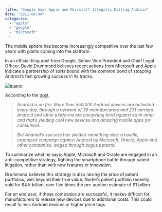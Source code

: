 ```yaml
---
title: "Google Says Apple and Microsoft Illegally Killing Android"
date: "2011-08-04"
categories: 
  - "apple"
  - "google"
  - "microsoft"
---
```


The mobile sphere has become increasingly competitive over the last few years with giants coming into the platform.

In an official blog post from Google, Senior Vice President and Chief Legal Officer, David Drummond believes recent actions from Microsoft and Apple indicate a partnership of sorts bound with the common bond of stopping Android’s fast growing success in its tracks.

[![image](http://lh4.ggpht.com/-4nYPmMMQxPM/Tjo9dSdc_aI/AAAAAAAAFjY/f7D370tnX7w/image_thumb.png?imgmax=800 "image")](http://lh4.ggpht.com/-gm3Y9IrKl3g/Tjo9amJPc8I/AAAAAAAAFjU/192N9zHM2ro/s1600-h/image%25255B2%25255D.png)

According to the [post](http://googleblog.blogspot.com/2011/08/when-patents-attack-android.html),

> _Android is on fire. More than 550,000 Android devices are activated every day, through a network of 39 manufacturers and 231 carriers. Android and other platforms are competing hard against each other, and that’s yielding cool new devices and amazing mobile apps for consumers._
> 
> _But Android’s success has yielded something else: a hostile, organized campaign against Android by Microsoft, Oracle, Apple and other companies, waged through bogus patents._

To summarize what he says; Apple, Microsoft and Oracle are engaged in an anti-competitive strategy, fighting the smartphone battle through patent litigation, rather than with new features or innovation.

Drummond believes this strategy is also raising the price of patent portfolios, well beyond their true value. Nortel’s patent portfolio recently sold for $4.5 billion, over five times the pre-auction estimate of $1 billion.

For an end user, if these companies are successful, it makes difficult for manufacturers to release new devices due to additional costs. This could result to less Android devices or higher price tags.

